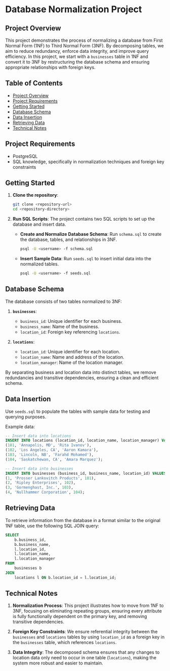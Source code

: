 # Database Normalization Project

## Project Overview

This project demonstrates the process of normalizing a database from First Normal Form (1NF) to Third Normal Form (3NF). By decomposing tables, we aim to reduce redundancy, enforce data integrity, and improve query efficiency. In this project, we start with a `businesses` table in 1NF and convert it to 3NF by restructuring the database schema and ensuring appropriate relationships with foreign keys.

## Table of Contents

- [Project Overview](#project-overview)
- [Project Requirements](#project-requirements)
- [Getting Started](#getting-started)
- [Database Schema](#database-schema)
- [Data Insertion](#data-insertion)
- [Retrieving Data](#retrieving-data)
- [Technical Notes](#technical-notes)

## Project Requirements

- PostgreSQL
- SQL knowledge, specifically in normalization techniques and foreign key constraints

## Getting Started

1. **Clone the repository**:

   ```bash
   git clone <repository-url>
   cd <repository-directory>
   ```

2. **Run SQL Scripts**: The project contains two SQL scripts to set up the database and insert data.

   - **Create and Normalize Database Schema**:
     Run `schema.sql` to create the database, tables, and relationships in 3NF.

     ```bash
     psql -U <username> -f schema.sql
     ```

   - **Insert Sample Data**:
     Run `seeds.sql` to insert initial data into the normalized tables.
     ```bash
     psql -U <username> -f seeds.sql
     ```

## Database Schema

The database consists of two tables normalized to 3NF:

1. **`businesses`**:

   - `business_id`: Unique identifier for each business.
   - `business_name`: Name of the business.
   - `location_id`: Foreign key referencing `locations`.

2. **`locations`**:
   - `location_id`: Unique identifier for each location.
   - `location_name`: Name and address of the location.
   - `location_manager`: Name of the location manager.

By separating business and location data into distinct tables, we remove redundancies and transitive dependencies, ensuring a clean and efficient schema.

## Data Insertion

Use `seeds.sql` to populate the tables with sample data for testing and querying purposes.

Example data:

```sql
-- Insert data into locations
INSERT INTO locations (location_id, location_name, location_manager) VALUES
(101, 'Annapolis, MD', 'Rita Ivanov'),
(102, 'Los Angeles, CA', 'Aaron Kamara'),
(103, 'Lincoln, NB', 'Farahd Mohamed'),
(104, 'Saskatchewan, CA', 'Amara Marquez');

-- Insert data into businesses
INSERT INTO businesses (business_id, business_name, location_id) VALUES
(1, 'Prosser Lankovitch Products', 101),
(2, 'Ripley Enterprises', 102),
(3, 'Gormenghast, Inc.', 103),
(4, 'Nullhammer Corporation', 104);
```

## Retrieving Data

To retrieve information from the database in a format similar to the original 1NF table, use the following SQL JOIN query:

```sql
SELECT
    b.business_id,
    b.business_name,
    l.location_id,
    l.location_name,
    l.location_manager
FROM
    businesses b
JOIN
    locations l ON b.location_id = l.location_id;
```

## Technical Notes

1. **Normalization Process**: This project illustrates how to move from 1NF to 3NF, focusing on eliminating repeating groups, ensuring every attribute is fully functionally dependent on the primary key, and removing transitive dependencies.
2. **Foreign Key Constraints**: We ensure referential integrity between the `businesses` and `locations` tables by using `location_id` as a foreign key in the `businesses` table, which references `locations`.

3. **Data Integrity**: The decomposed schema ensures that any changes to location data only need to occur in one table (`locations`), making the system more robust and easier to maintain.
